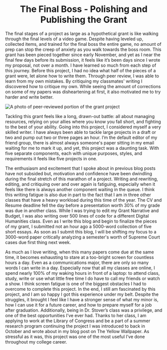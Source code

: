 <center><h1> The Final Boss - Polishing and Publishing the Grant </h1></center>

The final stages of a project as large as a hypothetical grant is like walking through the final levels of a video game. Despite having leveled up, collected items, and trained for the final boss the entire game, no amount of prep can stop the creep of anxiety as you walk towards the boss room. This grant has been pieced together since early November, and yet as I near the final few days before its submission, it feels like it’s been days since I wrote my proposal, not over a month. I have learned so much from each step of this journey. Before this project, I had no idea what half of the pieces of a grant were, let alone how to write them. Through peer review, I was able to learn from my own mistakes. By critiquing my classmates' writing I discovered how to critique my own. While seeing the amount of corrections on some of my papers was disheartening at first, it also motivated me to try harder and write better.  

![A photo of peer-reviewed portion of the grant project ](https://Rebecca2022.github.io/Rebecca2022/images/PeerReview.png)

Tackling this grant feels like a long, drawn-out battle: all about managing resources, relying on your allies where you know you fall short, and fighting to the best of your ability. Going into this project, I considered myself a very skilled writer. I have always been able to tackle large projects in a draft or two and pump out two or three pages an hour. I’m the default editor of my friend group, there is almost always someone's paper sitting in my email waiting for me to mark it up, and yet, this project was a daunting task. With five separate components, each with unique purposes, styles, and requirements it feels like five projects in one. 

The enthusiasm and excitement that I spoke about in previous blog posts have not subsided but, motivation and confidence have been dwindling during the final stretch of this marathon of a project. Writing and rewriting, editing, and critiquing over and over again is fatiguing, especially when it feels like there is always another component waiting in the queue. I think this writing fatigue is also due in part to the fact that I am in three other classes that have a heavy workload during this time of the year. 
The CV and Resume deadline fell the day before a presentation worth 30% of my grade was due in another class. While I was trying to edit my Grant Narrative and Budget, I was also writing over 500 lines of code for a different Digital Humanities class. Even as I write this blog and begin to finalize the pieces of my grant, I submitted not an hour ago a 5000-word collection of five short essays. As soon as I submit this blog, I will be shifting my focus to a 3000-word paper critically analyzing a semester's worth of Supreme Court cases due first thing next week. 

As much as I love writing, when this many papers come due at the same time, it becomes exhausting to stare at a too-bright screen for countless hours a day. Even as a communications major, there are only so many words I can write in a day. Especially now that all my classes are online, I spend nearly 100% of my waking hours in front of a laptop: to attend class, study, write or use what little free time I do have to call my friends or watch a show. I think screen fatigue is one of the biggest obstacles I had to overcome to complete this project. 
In the end, I still am fascinated by this project, and I am so happy I got this experience under my belt. Despite the struggles, it brought I feel like I have a stronger sense of what my minor is, how I can use it for a future career, and how to prepare myself for a job after graduation. Additionally, being in Dr. Stover’s class was a privilege, and one of the best opportunities I’ve ever had. Thanks to her class, I am applying to work at the Library of Congress and be a part of a summer research program continuing the project I was introduced to back in October and wrote about in my blog post on The Yellow Wallpaper. As stressful as it was, this project was one of the most useful I’ve done throughout my college career. 
